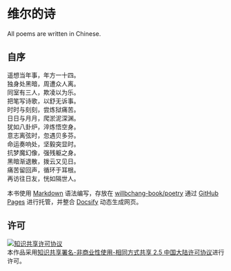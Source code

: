 # 维尔的诗
All poems are written in Chinese.

## 自序

遥想当年事，年方一十四。<br>
独身处黑暗，周遭众人离。<br>
同室有三人，欺凌以为乐。<br>
把笔写诗歌，以舒无诉事。<br>
时时与刻刻，尝炼狱痛苦。<br>
日日与月月，爬淤泥深渊。<br>
犹如八卦炉，淬炼悟空身。<br>
意志离弦时，忽遇贝多芬。<br>
命运奏响处，坚毅突显时。<br>
抗梦魔幻像，强残躯之身。<br>
黑暗渐退散，拨云又见日。<br>
痛苦留回声，循环于耳根。<br>
再访往日友，恍如隔世人。<br>


本书使用 [Markdown](https://guides.github.com/features/mastering-markdown/) 语法编写，存放在 [willbchang-book/poetry](https://github.com/willbchang-book/poetry) 通过 [GitHub Pages](https://pages.github.com/) 进行托管，并整合 [Docsify](https://docsify.js.org/#/) 动态生成网页。


## 许可
<a rel="license" href="http://creativecommons.org/licenses/by-nc-sa/2.5/cn/"><img alt="知识共享许可协议" style="border-width:0" src="https://i.creativecommons.org/l/by-nc-sa/2.5/cn/88x31.png" /></a><br />本作品采用<a rel="license" href="http://creativecommons.org/licenses/by-nc-sa/2.5/cn/">知识共享署名-非商业性使用-相同方式共享 2.5 中国大陆许可协议</a>进行许可。
